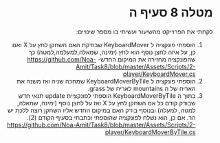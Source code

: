 <div dir='rtl' lang='he'>

# מטלה 8 סעיף ה

לקחתי את הפרוייקט מהשיעור ועשיתי בו מספר שינויים:
1. הוספתי פונקציה ל KeyboardMover שבודקת האם השחקן לחץ על X ואם כן, על איזה לחצן נוסף הוא לחץ (ימינה, שמאלה,למעלמה,למטה) כך שהפונקציה מחזירה את המיקום החדש-
https://github.com/Noa-Amit/Task8/blob/master/Assets/Scripts/2-player/KeyboardMover.cs
2. הוספתי פונקציה ל KeyboardMoverByTile שמחכה שניה ואז משנה את האריח של ה mountains לאריח של grass.
3. בתוך ה KeyboardMoverByTile הוספתי לפונקציית update תנאי חדש שבודק קודם כל אם השחקן לחץ על X ואז על לחצן נוסף (ימינה, שמאלה, למטה, למעלה) ובנוסף בודק האם במיקום החדש אליו השחקן רוצה ללכת יש הר. אם כן, הוא נשלח לפונקציה שהוספתי וכתבתי בסעיף הקודם (2).
https://github.com/Noa-Amit/Task8/blob/master/Assets/Scripts/2-player/KeyboardMoverByTile.cs
